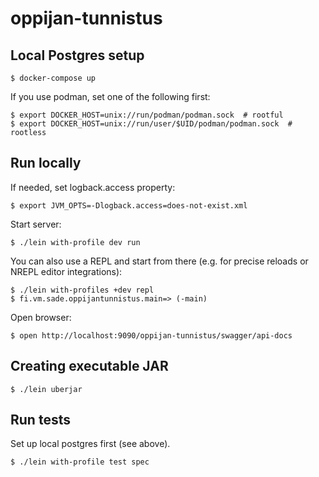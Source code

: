 # oppijan-tunnistus

## Local Postgres setup

    $ docker-compose up

If you use podman, set one of the following first:

    $ export DOCKER_HOST=unix://run/podman/podman.sock  # rootful
    $ export DOCKER_HOST=unix://run/user/$UID/podman/podman.sock  # rootless

## Run locally

If needed, set logback.access property:

    $ export JVM_OPTS=-Dlogback.access=does-not-exist.xml

Start server:

    $ ./lein with-profile dev run

You can also use a REPL and start from there (e.g. for precise reloads
or NREPL editor integrations):

    $ ./lein with-profiles +dev repl
    $ fi.vm.sade.oppijantunnistus.main=> (-main)

Open browser:
 
    $ open http://localhost:9090/oppijan-tunnistus/swagger/api-docs
    
## Creating executable JAR

    $ ./lein uberjar

## Run tests

Set up local postgres first (see above).

    $ ./lein with-profile test spec
